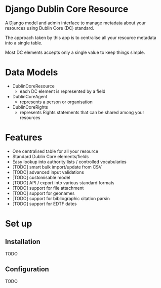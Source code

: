 # Django Dublin Core Resource

A Django model and admin interface to manage metadata about your resources using Dublin Core (DC) standard.

The approach taken by this app is to centralise all your resource metadata into a single table.

Most DC elements accepts only a single value to keep things simple.

# Data Models

* DublinCoreResource
  * each DC element is represented by a field
* DublinCoreAgent
  * represents a person or organisation
* DublinCoreRights
  * represents Rights statements that can be shared among your resources

# Features

* One centralised table for all your resource
* Standard Dublin Core elements/fields
* Easy lookup into authority lists / controlled vocabularies
* [TODO] smart bulk import/update from CSV
* [TODO] advanced input validations
* [TODO] customisable model
* [TODO] API / export into various standard formats
* [TODO] support for file attachment
* [TODO] support for geonames
* [TODO] support for bibliographic citation parsin
* [TODO] support for EDTF dates

# Set up

## Installation

TODO

## Configuration

TODO

